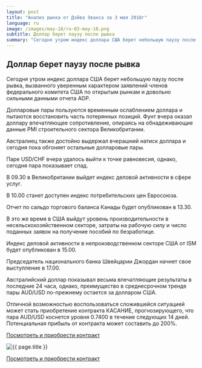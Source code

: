 ```yaml
---
layout: post
title: "Анализ рынка от Дэйва Эванса за 3 мая 2018г"
language: ru
image: /images/may-18/ru-03-may-18.png
subtitle: Доллар берет паузу после рывка
summary: "Сегодня утром индекс доллара США берет небольшую паузу после рывка, вызванного уверенным характером заявлений членов федерального комитета США по открытым рынкам и довольно сильными данными отчета ADP"
---
```

##  Доллар берет паузу после рывка

Сегодня утром индекс доллара США берет небольшую паузу после рывка, вызванного уверенным характером заявлений членов федерального комитета США по открытым рынкам и довольно сильными данными отчета ADP.

Долларовые пары пользуются временным ослаблением доллара и пытаются восстановить часть потерянных позиций. Фунт вчера оказал доллару впечатляющее сопротивление, опираясь на обнадеживающие данные PMI строительного сектора Великобритании.

Австралиец также достойно выдержал вчерашний натиск доллара и сегодня пока обгоняет остальные долларовые пары.

Паре USD/CHF вчера удалось выйти к точке равновесия, однако, сегодня пара показывает спад.
 
 
В 09.30 в Великобритании выйдет индекс деловой активности в сфере услуг.

В 10.00 станет доступен индекс потребительских цен Евросоюза.

Отчет по сальдо торгового баланса Канады будет опубликован в 13.30.

В это же время в США выйдут уровень производительности в несельскохозяйственном секторе, затраты на рабочую силу и число поданных заявок на получение пособий по безработице.

Индекс деловой активности в непроизводственном секторе США от ISM будет опубликован в 15.00.

Председатель национального банка Швейцарии Джордан начнет свое выступление в 17.00.
 
 
Австралийский доллар показывал весьма впечатляющие результаты в последние 24 часа, однако, преимущество в среднесрочном тренде пары AUD/USD по-прежнему остается за долларом США.

Отличной возможностью воспользоваться сложившейся ситуацией может стать приобретение контракта КАСАНИЕ, прогнозирующего, что пара AUD/USD коснется уровня 0.7400 в течение следующих 14 дней. Потенциальная прибыль от контракта может составить до 200%.

<a href="http://record.binary.com/_bivVDfg8lHux76XffYA0JmNd7ZgqdRLk/1/market=forex&underlying=frxAUDUSD&formname=touchnotouch&duration_amount=14&duration_units=d&amount=10&amount_type=payout&expiry_type=duration&barrier=0.7400&s=1&t=AGAo0wZxiuWVUSIZnKLQvZ0co5lt24DG" target="_blank" rel="noopener noreferrer nofollow">Посмотреть и приобрести контракт</a>

<img src="{{ site.url }}/images/may-18/ru-03-may-18.png" alt="{{ page.title }}"  title="{{ page.title }}">

<a href="%LINK%%?https://www.binary.com/d/trade.cgi?market=forex&underlying=frxAUDUSD&formname=touchnotouch&duration_amount=14&duration_units=d&amount=10&amount_type=payout&expiry_type=duration&barrier=0.7400&s=1&t=AGAo0wZxiuWVUSIZnKLQvZ0co5lt24DG" target="_blank" rel="noopener noreferrer nofollow">Посмотреть и приобрести контракт</a>
